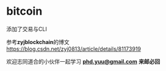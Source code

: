 # bitcoin

添加了交易与CLI




参考**zyjblockchain**的博文 <https://blog.csdn.net/zyj0813/article/details/81173919> 

欢迎志同道合的小伙伴一起学习
**phd.yuu@gmail.com**
**来邮必回**
